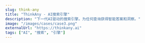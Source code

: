 ```yaml
---
slug: think-any
title: "ThinkAny - AI搜索引擎"
description: "下一代AI驱动的搜索引擎。为任何查询获得智能答案和洞察。"
image: "/images/cases/case3.png"
externalUrl: "https://thinkany.ai"
tags: ["AI", "搜索", "引擎"]
---
```


